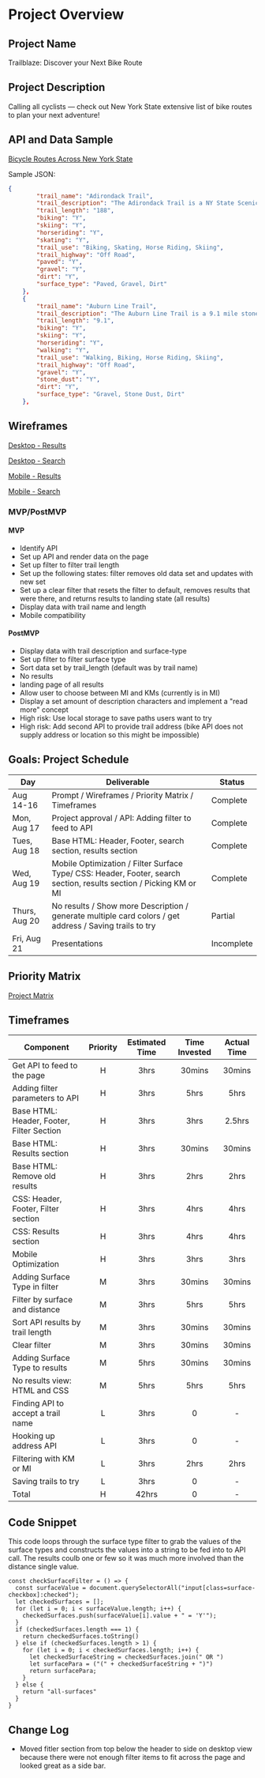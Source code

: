 # Project Overview

## Project Name

Trailblaze: Discover your Next Bike Route

## Project Description

Calling all cyclists — check out New York State extensive list of bike routes to plan your next adventure!

## API and Data Sample

[Bicycle Routes Across New York State](https://dev.socrata.com/foundry/data.ny.gov/7bg2-3faq)

Sample JSON:
```json
{
        "trail_name": "Adirondack Trail",
        "trail_description": "The Adirondack Trail is a NY State Scenic Byway.  Running from the southern to the northern border of the Adirondacks, there are plenty of roadside views through the Adirondack Park.",
        "trail_length": "188",
        "biking": "Y",
        "skiing": "Y",
        "horseriding": "Y",
        "skating": "Y",
        "trail_use": "Biking, Skating, Horse Riding, Skiing",
        "trail_highway": "Off Road",
        "paved": "Y",
        "gravel": "Y",
        "dirt": "Y",
        "surface_type": "Paved, Gravel, Dirt"
    },
    {
        "trail_name": "Auburn Line Trail",
        "trail_description": "The Auburn Line Trail is a 9.1 mile stone dust surface rail-trail which extends from Probst Road to Mertensia Road.",
        "trail_length": "9.1",
        "biking": "Y",
        "skiing": "Y",
        "horseriding": "Y",
        "walking": "Y",
        "trail_use": "Walking, Biking, Horse Riding, Skiing",
        "trail_highway": "Off Road",
        "gravel": "Y",
        "stone_dust": "Y",
        "dirt": "Y",
        "surface_type": "Gravel, Stone Dust, Dirt"
    },
```

## Wireframes

[Desktop - Results](https://res.cloudinary.com/dgy8sdrsq/image/upload/v1597510742/Desktop%20with%20Results.png)

[Desktop - Search](https://res.cloudinary.com/dgy8sdrsq/image/upload/v1597510742/Desktop%20with%20Results%20-%20Search.png)

[Mobile - Results](https://res.cloudinary.com/dgy8sdrsq/image/upload/v1597510741/Mobile%20with%20Results.png)

[Mobile - Search](https://res.cloudinary.com/dgy8sdrsq/image/upload/v1597510741/Mobile%20with%20Results%20-%20Search.png)

### MVP/PostMVP

#### MVP 

- Identify API 
- Set up API and render data on the page  
- Set up filter to filter trail length
- Set up the following states: filter removes old data set and updates with new set
- Set up a clear filter that resets the filter to default, removes results that were there, and returns results to landing state (all results)
- Display data with trail name and length 
- Mobile compatibility

#### PostMVP  

- Display data with trail description and surface-type
- Set up filter to filter surface type
- Sort data set by trail_length (default was by trail name)
- No results
- landing page of all results
- Allow user to choose between MI and KMs (currently is in MI)
- Display a set amount of description characters and implement a "read more" concept
- High risk: Use local storage to save paths users want to try
- High risk: Add second API to provide trail address (bike API does not supply address or location so this might be impossible)

## Goals: Project Schedule

|  Day |Deliverable| Status
|---|---| ---|
|Aug 14-16| Prompt / Wireframes / Priority Matrix / Timeframes | Complete
|Mon, Aug 17|Project approval / API: Adding filter to feed to API| Complete
|Tues, Aug 18|Base HTML: Header, Footer, search section, results section| Complete
|Wed, Aug 19|Mobile Optimization / Filter Surface Type/ CSS: Header, Footer, search section, results section / Picking KM or MI| Complete
|Thurs, Aug 20| No results / Show more Description / generate multiple card colors / get address / Saving trails to try | Partial
|Fri, Aug 21| Presentations | Incomplete

## Priority Matrix

[Project Matrix](https://res.cloudinary.com/dgy8sdrsq/image/upload/v1597668585/LaCasse%20-%20BikeTrailFinder%20Project%20Matrix.png)

## Timeframes

| Component | Priority | Estimated Time | Time Invested | Actual Time |
| --- | :---: |  :---: | :---: | :---: |
| Get API to feed to the page | H | 3hrs| 30mins | 30mins |
| Adding filter parameters to API | H | 3hrs| 5hrs | 5hrs |
| Base HTML: Header, Footer, Filter Section| H | 3hrs| 3hrs | 2.5hrs |
| Base HTML: Results section| H | 3hrs| 30mins | 30mins |
| Base HTML: Remove old results| H | 3hrs| 2hrs | 2hrs |
| CSS: Header, Footer, Filter section| H | 3hrs| 4hrs | 4hrs |
| CSS: Results section| H | 3hrs| 4hrs | 4hrs |
| Mobile Optimization | H | 3hrs| 3hrs | 3hrs |
| Adding Surface Type in filter| M | 3hrs| 30mins | 30mins |
| Filter by surface and distance | M | 3hrs| 5hrs | 5hrs |
| Sort API results by trail length | M | 3hrs| 30mins | 30mins |
| Clear filter | M | 3hrs| 30mins | 30mins |
| Adding Surface Type to results| M | 5hrs| 30mins | 30mins |
| No results view: HTML and CSS| M | 5hrs| 5hrs | 5hrs |
| Finding API to accept a trail name| L | 3hrs| 0 | - |
| Hooking up address API| L | 3hrs| 0 | - |
| Filtering with KM or MI| L | 3hrs| 2hrs | 2hrs |
| Saving trails to try | L | 3hrs| 0 | - |
| Total | H | 42hrs| 0 | - |


## Code Snippet

This code loops through the surface type filter to grab the values of the surface types and constructs the values into a string to be fed into to API call. The results coulb one or few so it was much more involved than the distance single value. 

```
const checkSurfaceFilter = () => {
  const surfaceValue = document.querySelectorAll("input[class=surface-checkbox]:checked");
  let checkedSurfaces = [];
  for (let i = 0; i < surfaceValue.length; i++) {
    checkedSurfaces.push(surfaceValue[i].value + " = 'Y'");
  }
  if (checkedSurfaces.length === 1) {
    return checkedSurfaces.toString()
  } else if (checkedSurfaces.length > 1) {
    for (let i = 0; i < checkedSurfaces.length; i++) {
      let checkedSurfaceString = checkedSurfaces.join(" OR ")
      let surfacePara = ("(" + checkedSurfaceString + ")")
      return surfacePara;
    }
  } else {
    return "all-surfaces"
  }
}
```

## Change Log
  
 - Moved fitler section from top below the header to side on desktop view because there were not enough filter items to fit across the page and looked great as a side bar. 
 
 
